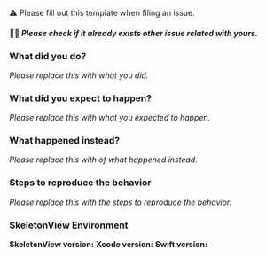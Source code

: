 ⚠️ Please fill out this template when filing an issue.

#### 🙏🏼 *Please check if it already exists other issue related with yours.*

### What did you do?

*Please replace this with what you did.*

### What did you expect to happen?

*Please replace this with what you expected to happen.*

### What happened instead?

*Please replace this with of what happened instead.*  

### Steps to reproduce the behavior

*Please replace this with the steps to reproduce the behavior.*

### SkeletonView Environment

**SkeletonView version:**
**Xcode version:**
**Swift version:**
